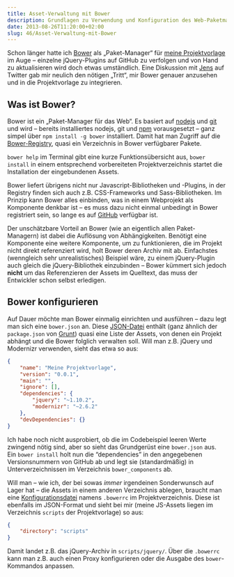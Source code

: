 ```yaml
---
title: Asset-Verwaltung mit Bower
description: Grundlagen zu Verwendung und Konfiguration des Web-Paketmanagers
date: 2013-08-26T11:20:00+02:00
slug: 46/Asset-Verwaltung-mit-Bower
---
```


Schon länger hatte ich [Bower](http://bower.io) als „Paket-Manager“ für [meine Projektvorlage](https://github.com/yellowled/yl-bp/) im Auge – einzelne jQuery-Plugins auf GitHub zu verfolgen und von Hand zu aktualisieren wird doch etwas umständlich. Eine Diskussion mit [Jens](http://grochtdreis.de/weblog/) auf Twitter gab mir neulich den nötigen „Tritt“, mir Bower genauer anzusehen und in die Projektvorlage zu integrieren.

## Was ist Bower?

Bower ist ein „Paket-Manager für das Web“. Es basiert auf [nodejs](http://nodejs.org) und [git](http://git-scm.com) und wird – bereits installiertes nodejs, git und [npm](https://npmjs.org) vorausgesetzt – ganz simpel über `npm install -g bower` installiert. Damit hat man Zugriff auf die [Bower-Registry](http://sindresorhus.com/bower-components/), quasi ein Verzeichnis in Bower verfügbarer Pakete.

`bower help` im Terminal gibt eine kurze Funktionsübersicht aus, `bower install` in einem entsprechend vorbereiteten Projektverzeichnis startet die Installation der eingebundenen Assets.

Bower liefert übrigens nicht nur Javascript-Bibliotheken und -Plugins, in der Registry finden sich auch z.B. CSS-Frameworks und Sass-Bibliotheken. Im Prinzip kann Bower alles einbinden, was in einem Webprojekt als Komponente denkbar ist – es muss dazu nicht einmal unbedingt in Bower registriert sein, so lange es auf [GitHub](https://github.com) verfügbar ist.

Der unschätzbare Vorteil an Bower (wie an eigentlich allen Paket-Managern) ist dabei die Auflösung von Abhängigkeiten. Benötigt eine Komponente eine weitere Komponente, um zu funktionieren, die im Projekt nicht direkt referenziert wird, holt Bower deren Archiv mit ab. Einfachstes (wenngleich sehr unrealistisches) Beispiel wäre, zu einem jQuery-Plugin auch gleich die jQuery-Bibliothek einzubinden – Bower kümmert sich jedoch **nicht** um das Referenzieren der Assets im Quelltext, das muss der Entwickler schon selbst erledigen.

## Bower konfigurieren

Auf Dauer möchte man Bower einmalig einrichten und ausführen – dazu legt man sich eine `bower.json` an. Diese [JSON\-Datei](http://bower.io/#defining-a-package) enthält (ganz ähnlich der `package.json` von [Grunt](http://gruntjs.com)) quasi eine Liste der Assets, von denen ein Projekt abhängt und die Bower folglich verwalten soll. Will man z.B. jQuery und Modernizr verwenden, sieht das etwa so aus:

```json
{
    "name": "Meine Projektvorlage",
    "version": "0.0.1",
    "main": "",
    "ignore": [],
    "dependencies": {
        "jquery": "~1.10.2",
        "modernizr": "~2.6.2"
    },
    "devDependencies": {}
}
```

Ich habe noch nicht ausprobiert, ob die im Codebeispiel leeren Werte zwingend nötig sind, aber so sieht das Grundgerüst eine `bower.json` aus. Ein `bower install` holt nun die “dependencies” in den angegebenen Versionsnummern von GitHub ab und legt sie (standardmäßig) in Unterverzeichnissen im Verzeichnis `bower_components` ab.

Will man – wie ich, der bei sowas _immer_ irgendeinen Sonderwunsch auf Lager hat – die Assets in einem anderen Verzeichnis ablegen, braucht man eine [Konfigurationsdatei](https://docs.google.com/document/d/1APq7oA9tNao1UYWyOm8dKqlRP2blVkROYLZ2fLIjtWc/edit#heading=h.4pzytc1f9j8k) namens `.bowerrc` im Projektverzeichnis. Diese ist ebenfalls im JSON-Format und sieht bei mir (meine JS-Assets liegen im Verzeichnis `scripts` der Projektvorlage) so aus:

```json
{
    "directory": "scripts"
}
```

Damit landet z.B. das jQuery-Archiv in `scripts/jquery/`. Über die `.bowerrc` kann man z.B. auch einen Proxy konfigurieren oder die Ausgabe des `bower`\-Kommandos anpassen.
